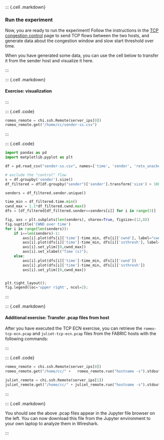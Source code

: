 ::: {.cell .markdown}
### Run the experiment

Now, you are ready to run the experiment! Follow the instructions in the [TCP congestion control](https://witestlab.poly.edu/blog/tcp-congestion-control-basics/) page to send TCP flows between the two hosts, and generate data about the congestion window and slow start threshold over time.

When you have generated some data, you can use the cell below to transfer it from the sender host and visualize it here.

:::

::: {.cell .markdown}
#### Exercise: visualization
:::

::: {.cell .code}
```python
romeo_remote = chi.ssh.Remote(server_ips[0])
romeo_remote.get("/home/cc/sender-ss.csv")
```
:::

::: {.cell .code}
```python
import pandas as pd
import matplotlib.pyplot as plt

df = pd.read_csv("sender-ss.csv", names=['time', 'sender', 'retx_unacked', 'retx_cum', 'cwnd', 'ssthresh'])

# exclude the "control" flow
s = df.groupby('sender').size()
df_filtered = df[df.groupby("sender")['sender'].transform('size') > 100]

senders = df_filtered.sender.unique()

time_min = df_filtered.time.min()
cwnd_max = 1.1*df_filtered.cwnd.max()
dfs = [df_filtered[df_filtered.sender==senders[i]] for i in range(3)]

fig, axs = plt.subplots(len(senders), sharex=True, figsize=(12,8))
fig.suptitle('CWND over time')
for i in range(len(senders)):
    if i==len(senders)-1:
        axs[i].plot(dfs[i]['time']-time_min, dfs[i]['cwnd'], label="cwnd")
        axs[i].plot(dfs[i]['time']-time_min, dfs[i]['ssthresh'], label="ssthresh")
        axs[i].set_ylim([0,cwnd_max])
        axs[i].set_xlabel("Time (s)");
    else:
        axs[i].plot(dfs[i]['time']-time_min, dfs[i]['cwnd'])
        axs[i].plot(dfs[i]['time']-time_min, dfs[i]['ssthresh'])
        axs[i].set_ylim([0,cwnd_max])


plt.tight_layout();
fig.legend(loc='upper right', ncol=2);
```
:::


::: {.cell .markdown}
#### Additional exercise: Transfer .pcap files from host

After you have executed the TCP ECN exercise, you can retrieve the `romeo-tcp-ecn.pcap` and `juliet-tcp-ecn.pcap` files from the FABRIC hosts with the following commands:

:::

::: {.cell .code}
```python
romeo_remote = chi.ssh.Remote(server_ips[0])
romeo_remote.get("/home/cc/" +   romeo_remote.run("hostname -s").stdout.strip("\n") + "-tcp-ecn.pcap")

juliet_remote = chi.ssh.Remote(server_ips[1])
juliet_remote.get("/home/cc/" + juliet_remote.run("hostname -s").stdout.strip("\n") + "-tcp-ecn.pcap")
```
:::

::: {.cell .markdown}

You should see the above .pcap files appear in the Jupyter file browser on the left. You can now download this file from the Jupyter environment to your own laptop to analyze them in Wireshark.

:::
